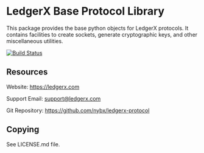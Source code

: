 LedgerX Base Protocol Library
=============================

This package provides the base python objects for LedgerX protocols. It contains
facilities to create sockets, generate cryptographic keys, and other miscellaneous
utilities.

[![Build Status](https://travis-ci.org/nybx/ledgerx-client-protocol.svg?branch=master)](https://travis-ci.org/nybx/ledgerx-client-protocol)

Resources
---------

Website: https://ledgerx.com

Support Email: support@ledgerx.com

Git Repository: https://github.com/nybx/ledgerx-protocol

Copying
-------

See LICENSE.md file.

